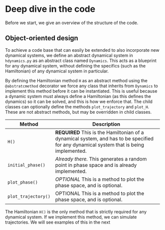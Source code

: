 # Deep dive in the code

Before we start, we give an overview of the structure of the code.


## Object-oriented design

To achieve a code base that can easily be extended to also incorporate new dynamical systems, we define an abstract dynamical system in `hdynamics.py` as an abstract class named `Dynamics`. This acts as a blueprint for any dynamical system, without defining the specifics (such as the Hamiltonian) of any dynamical system in particular.

By defining the Hamiltonian method `H` as an abstract method using the ```@abstratcmethod``` decorator we force any class that inherits from `Dynamics` to implement this method before it can be instantiated. This is useful because a dynamic system must always define a Hamiltonian (as this defines the dynamics) so it can be solved, and this is how we enforce that. The child classes can optionally define the methods ```plot_trajectory``` and ```plot_H```. These are not abstract methods, but may be overridden in child classes.

| Method      | Description |
| ----------- | ----------- |
| `H()`      | <b>REQUIRED</b> This is the Hamiltonian of a dynamical system, and has to be specified for any dynamical system that is being implemented.   |
| `initial_phase()`   | <i>Already there.</i> This generates a random point in phase space and is already implemented.  |
| `plot_phase()`   | <i>OPTIONAL</i> This is a method to plot the phase space, and is optional.    |
| `plot_trajectory()`   | </i>OPTIONAL</i>  This is a method to plot the phase space, and is optional.      |

The Hamiltonian `H()` is the only method that is strictly required for any dynamical system. If we implement this method, we can simulate trajectories. We will see examples of this in the next 